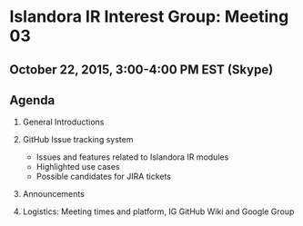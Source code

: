 # Islandora IR Interest Group: Meeting 03

## October 22, 2015, 3:00-4:00 PM EST (Skype)



## Agenda

1. General Introductions

2. GitHub Issue tracking system
    * Issues and features related to Islandora IR modules
    * Highlighted use cases
    * Possible candidates for JIRA tickets

3. Announcements

4. Logistics: Meeting times and platform, IG GitHub Wiki and Google Group
